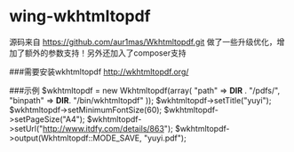 wing-wkhtmltopdf
====
源码来自 https://github.com/aur1mas/Wkhtmltopdf.git
做了一些升级优化，增加了额外的参数支持！另外还加入了composer支持

###需要安装wkhtmltopdf
http://wkhtmltopdf.org/

###示例
    $wkhtmltopdf = new Wkhtmltopdf(array(
        "path"    => __DIR__ . "/pdfs/",
        "binpath" => __DIR__. "/bin/wkhtmltopdf"
    ));
    $wkhtmltopdf->setTitle("yuyi");
    $wkhtmltopdf->setMinimumFontSize(60);
    $wkhtmltopdf->setPageSize("A4");
    $wkhtmltopdf->setUrl("http://www.itdfy.com/details/863");
    $wkhtmltopdf->output(Wkhtmltopdf::MODE_SAVE, "yuyi.pdf");